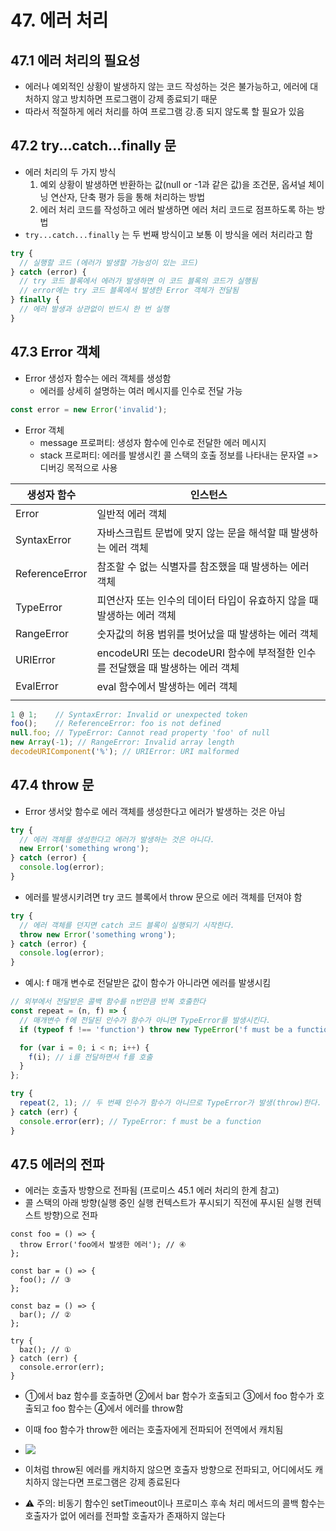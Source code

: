 # 47. 에러 처리

## 47.1 에러 처리의 필요성

- 에러나 예외적인 상황이 발생하지 않는 코드 작성하는 것은 불가능하고, 에러에 대처하지 않고 방치하면 프로그램이 강제 종료되기 때문
- 따라서 적절하게 에러 처리를 하여 프로그램 강.종 되지 않도록 할 필요가 있음

## 47.2 try...catch...finally 문

- 에러 처리의 두 가지 방식
  1.  예외 상황이 발생하면 반환하는 값(null or -1과 같은 값)을 조건문, 옵셔널 체이닝 연산자, 단축 평가 등을 통해 처리하는 방법
  2.  에러 처리 코드를 작성하고 에러 발생하면 에러 처리 코드로 점프하도록 하는 방법
- `try...catch...finally` 는 두 번째 방식이고 보통 이 방식을 에러 처리라고 함

```js
try {
  // 실행할 코드 (에러가 발생할 가능성이 있는 코드)
} catch (error) {
  // try 코드 블록에서 에러가 발생하면 이 코드 블록의 코드가 실행됨
  // error에는 try 코드 블록에서 발생한 Error 객체가 전달됨
} finally {
  // 에러 발생과 상관없이 반드시 한 번 실행
}
```

## 47.3 Error 객체

- Error 생성자 함수는 에러 객체를 생성함
  - 에러를 상세히 설명하는 여러 메시지를 인수로 전달 가능

```js
const error = new Error('invalid');
```

- Error 객체
  - message 프로퍼티: 생성자 함수에 인수로 전달한 에러 메시지
  - stack 프로퍼티: 에러를 발생시킨 콜 스택의 호출 정보를 나타내는 문자열 => 디버깅 목적으로 사용

| 생성자 함수    | 인스턴스                                                                       |
| -------------- | ------------------------------------------------------------------------------ |
| Error          | 일반적 에러 객체                                                               |
| SyntaxError    | 자바스크립트 문법에 맞지 않는 문을 해석할 때 발생하는 에러 객체                |
| ReferenceError | 참조할 수 없는 식별자를 참조했을 때 발생하는 에러 객체                         |
| TypeError      | 피연산자 또는 인수의 데이터 타입이 유효하지 않을 때 발생하는 에러 객체         |
| RangeError     | 숫자값의 허용 범위를 벗어났을 때 발생하는 에러 객체                            |
| URIError       | encodeURI 또는 decodeURI 함수에 부적절한 인수를 전달했을 때 발생하는 에러 객체 |
| EvalError      | eval 함수에서 발생하는 에러 객체                                               |
|                |

```js
1 @ 1;    // SyntaxError: Invalid or unexpected token
foo();    // ReferenceError: foo is not defined
null.foo; // TypeError: Cannot read property 'foo' of null
new Array(-1); // RangeError: Invalid array length
decodeURIComponent('%'); // URIError: URI malformed
```

## 47.4 throw 문

- Error 생서앚 함수로 에러 객체를 생성한다고 에러가 발생하는 것은 아님

```js
try {
  // 에러 객체를 생성한다고 에러가 발생하는 것은 아니다.
  new Error('something wrong');
} catch (error) {
  console.log(error);
}
```

- 에러를 발생시키려면 try 코드 블록에서 throw 문으로 에러 객체를 던져야 함

```js
try {
  // 에러 객체를 던지면 catch 코드 블록이 실행되기 시작한다.
  throw new Error('something wrong');
} catch (error) {
  console.log(error);
}
```

- 예시: f 매개 변수로 전달받은 값이 함수가 아니라면 에러를 발생시킴

```js
// 외부에서 전달받은 콜백 함수를 n번만큼 반복 호출한다
const repeat = (n, f) => {
  // 매개변수 f에 전달된 인수가 함수가 아니면 TypeError를 발생시킨다.
  if (typeof f !== 'function') throw new TypeError('f must be a function');

  for (var i = 0; i < n; i++) {
    f(i); // i를 전달하면서 f를 호출
  }
};

try {
  repeat(2, 1); // 두 번째 인수가 함수가 아니므로 TypeError가 발생(throw)한다.
} catch (err) {
  console.error(err); // TypeError: f must be a function
}
```

## 47.5 에러의 전파

- 에러는 호출자 방향으로 전파됨 (프로미스 45.1 에러 처리의 한계 참고)
- 콜 스택의 아래 방향(실행 중인 실행 컨텍스트가 푸시되기 직전에 푸시된 실행 컨텍스트 방향)으로 전파

```Js
const foo = () => {
  throw Error('foo에서 발생한 에러'); // ④
};

const bar = () => {
  foo(); // ③
};

const baz = () => {
  bar(); // ②
};

try {
  baz(); // ①
} catch (err) {
  console.error(err);
}
```

- ①에서 baz 함수를 호출하면 ②에서 bar 함수가 호출되고 ③에서 foo 함수가 호출되고 foo 함수는 ④에서 에러를 throw함
- 이때 foo 함수가 throw한 에러는 호출자에게 전파되어 전역에서 캐치됨
- ![](https://i.imgur.com/cvCi92X.png)

- 이처럼 throw된 에러를 캐치하지 않으면 호출자 방향으로 전파되고, 어디에서도 캐치하지 않는다면 프로그램은 강제 종료된다
- ⚠️ 주의: 비동기 함수인 setTimeout이나 프로미스 후속 처리 메서드의 콜백 함수는 호출자가 없어 에러를 전파할 호출자가 존재하지 않는다
